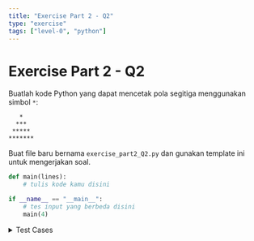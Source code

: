 ```yaml
---
title: "Exercise Part 2 - Q2"
type: "exercise"
tags: ["level-0", "python"]
---
```


# Exercise Part 2 - Q2

Buatlah kode Python yang dapat mencetak pola segitiga menggunakan simbol `*`:

```
   *
  ***
 *****
*******
```

Buat file baru bernama `exercise_part2_Q2.py` dan gunakan template ini untuk mengerjakan soal.

```python
def main(lines):
    # tulis kode kamu disini

if __name__ == "__main__":
    # tes input yang berbeda disini
    main(4)
```

<details>
<summary>Test Cases</summary>

```
Input:
4

Output:
   *
  ***
 *****
*******
```

```
Input:
2

Output:
 *
***
```

```
Input:
1

Output:
*
```

</details>
